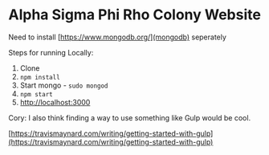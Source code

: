 # Alpha Sigma Phi Rho Colony Website

Need to install  [https://www.mongodb.org/](mongodb) seperately

Steps for running Locally: 

1. Clone
2. `npm install`
3. Start mongo - `sudo mongod`
4. `npm start`
5. [http://localhost:3000](http://localhost:3000)

Cory: I also think finding a way to use something like Gulp would be cool.

[https://travismaynard.com/writing/getting-started-with-gulp](https://travismaynard.com/writing/getting-started-with-gulp)
